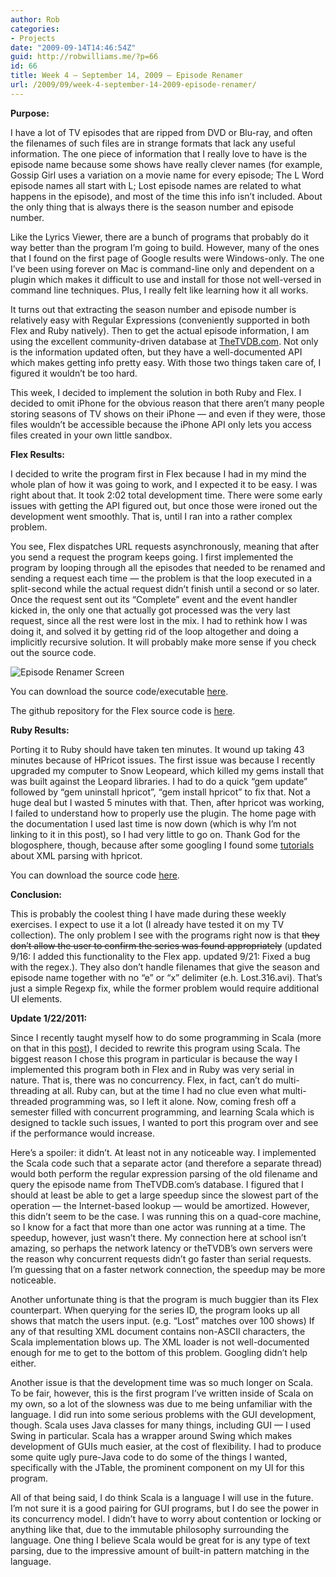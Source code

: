 ```yaml
---
author: Rob
categories:
- Projects
date: "2009-09-14T14:46:54Z"
guid: http://robwilliams.me/?p=66
id: 66
title: Week 4 – September 14, 2009 – Episode Renamer
url: /2009/09/week-4-september-14-2009-episode-renamer/
---
```

**Purpose:**

I have a lot of TV episodes that are ripped from DVD or Blu-ray, and often the filenames of such files are in strange formats that lack any useful information. The one piece of information that I really love to have is the episode name because some shows have really clever names (for example, Gossip Girl uses a variation on a movie name for every episode; The L Word episode names all start with L; Lost episode names are related to what happens in the episode), and most of the time this info isn’t included. About the only thing that is always there is the season number and episode number.

Like the Lyrics Viewer, there are a bunch of programs that probably do it way better than the program I’m going to build. However, many of the ones that I found on the first page of Google results were Windows-only. The one I’ve been using forever on Mac is command-line only and dependent on a plugin which makes it difficult to use and install for those not well-versed in command line techniques. Plus, I really felt like learning how it all works.

It turns out that extracting the season number and episode number is relatively easy with Regular Expressions (conveniently supported in both Flex and Ruby natively). Then to get the actual episode information, I am using the excellent community-driven database at [TheTVDB.com](http://thetvdb.com). Not only is the information updated often, but they have a well-documented API which makes getting info pretty easy. With those two things taken care of, I figured it wouldn’t be too hard.

This week, I decided to implement the solution in both Ruby and Flex. I decided to omit iPhone for the obvious reason that there aren’t many people storing seasons of TV shows on their iPhone — and even if they were, those files wouldn’t be accessible because the iPhone API only lets you access files created in your own little sandbox.

**Flex Results:**

I decided to write the program first in Flex because I had in my mind the whole plan of how it was going to work, and I expected it to be easy. I was right about that. It took 2:02 total development time. There were some early issues with getting the API figured out, but once those were ironed out the development went smoothly. That is, until I ran into a rather complex problem.

You see, Flex dispatches URL requests asynchronously, meaning that after you send a request the program keeps going. I first implemented the program by looping through all the episodes that needed to be renamed and sending a request each time — the problem is that the loop executed in a split-second while the actual request didn’t finish until a second or so later. Once the request sent out its “Complete” event and the event handler kicked in, the only one that actually got processed was the very last request, since all the rest were lost in the mix. I had to rethink how I was doing it, and solved it by getting rid of the loop altogether and doing a implicitly recursive solution. It will probably make more sense if you check out the source code.

![Episode Renamer Screen](/images/screens/EpisodeRenamer.jpg) 

You can download the source code/executable [here](/weekly/Week4_Flex_EpisodeRenamer.zip "Week 4 Flex Application").

The github repository for the Flex source code is [here](https://github.com/robwil/Episode-Renamer).

**Ruby Results:**

Porting it to Ruby should have taken ten minutes. It wound up taking 43 minutes because of HPricot issues. The first issue was because I recently upgraded my computer to Snow Leopeard, which killed my gems install that was built against the Leopard libraries. I had to do a quick “gem update” followed by “gem uninstall hpricot”, “gem install hpricot” to fix that. Not a huge deal but I wasted 5 minutes with that. Then, after hpricot was working, I failed to understand how to properly use the plugin. The home page with the documentation I used last time is now down (which is why I’m not linking to it in this post), so I had very little to go on. Thank God for the blogosphere, though, because after some googling I found some [tutorials](http://ruby.about.com/od/networking/qt/twitterparse.htm) about XML parsing with hpricot.

You can download the source code [here](/weekly/Week4_Ruby_EpisodeRenamer.zip "Week 4 Ruby Source Code").

**Conclusion:**

This is probably the coolest thing I have made during these weekly exercises. I expect to use it a lot (I already have tested it on my TV collection). The only problem I see with the programs right now is that <del datetime="2009-09-16T02:34:25+00:00">they don’t allow the user to confirm the series was found appropriately</del> (updated 9/16: I added this functionality to the Flex app. updated 9/21: Fixed a bug with the regex.). They also don’t handle filenames that give the season and episode name together with no “e” or “x” delimiter (e.h. Lost.316.avi). That’s just a simple Regexp fix, while the former problem would require additional UI elements.

**Update 1/22/2011:**

Since I recently taught myself how to do some programming in Scala (more on that in this [post](http://robwilliams.me/2011/01/what-ive-been-up-to/)), I decided to rewrite this program using Scala. The biggest reason I chose this program in particular is because the way I implemented this program both in Flex and in Ruby was very serial in nature. That is, there was no concurrency. Flex, in fact, can’t do multi-threading at all. Ruby can, but at the time I had no clue even what multi-threaded programming was, so I left it alone. Now, coming fresh off a semester filled with concurrent programming, and learning Scala which is designed to tackle such issues, I wanted to port this program over and see if the performance would increase.

Here’s a spoiler: it didn’t. At least not in any noticeable way. I implemented the Scala code such that a separate actor (and therefore a separate thread) would both perform the regular expression parsing of the old filename and query the episode name from TheTVDB.com’s database. I figured that I should at least be able to get a large speedup since the slowest part of the operation — the Internet-based lookup — would be amortized. However, this didn’t seem to be the case. I was running this on a quad-core machine, so I know for a fact that more than one actor was running at a time. The speedup, however, just wasn’t there. My connection here at school isn’t amazing, so perhaps the network latency or theTVDB’s own servers were the reason why concurrent requests didn’t go faster than serial requests. I’m guessing that on a faster network connection, the speedup may be more noticeable.

Another unfortunate thing is that the program is much buggier than its Flex counterpart. When querying for the series ID, the program looks up all shows that match the users input. (e.g. “Lost” matches over 100 shows) If any of that resulting XML document contains non-ASCII characters, the Scala implementation blows up. The XML loader is not well-documented enough for me to get to the bottom of this problem. Googling didn’t help either.

Another issue is that the development time was so much longer on Scala. To be fair, however, this is the first program I’ve written inside of Scala on my own, so a lot of the slowness was due to me being unfamiliar with the language. I did run into some serious problems with the GUI development, though. Scala uses Java classes for many things, including GUI — I used Swing in particular. Scala has a wrapper around Swing which makes development of GUIs much easier, at the cost of flexibility. I had to produce some quite ugly pure-Java code to do some of the things I wanted, specifically with the JTable, the prominent component on my UI for this program.

All of that being said, I do think Scala is a language I will use in the future. I’m not sure it is a good pairing for GUI programs, but I do see the power in its concurrency model. I didn’t have to worry about contention or locking or anything like that, due to the immutable philosophy surrounding the language. One thing I believe Scala would be great for is any type of text parsing, due to the impressive amount of built-in pattern matching in the language.